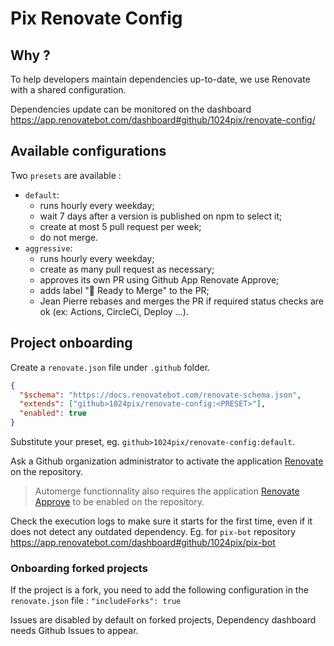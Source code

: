 # Pix Renovate Config

## Why ?

To help developers maintain dependencies up-to-date, we use Renovate with a shared configuration.

Dependencies update can be monitored on the dashboard
https://app.renovatebot.com/dashboard#github/1024pix/renovate-config/

## Available configurations

Two `presets` are available :

- `default`:
  - runs hourly every weekday;
  - wait 7 days after a version is published on npm to select it;
  - create at most 5 pull request per week;
  - do not merge.
- `aggressive`:
  - runs hourly every weekday;
  - create as many pull request as necessary;
  - approves its own PR using Github App Renovate Approve;
  - adds label ":rocket: Ready to Merge" to the PR;
  - Jean Pierre rebases and merges the PR if required status checks are ok (ex: Actions, CircleCi, Deploy ...).

## Project onboarding

Create a `renovate.json` file under `.github` folder.

```json
{
  "$schema": "https://docs.renovatebot.com/renovate-schema.json",
  "extends": ["github>1024pix/renovate-config:<PRESET>"],
  "enabled": true
}
```

Substitute your preset, eg. `github>1024pix/renovate-config:default`.

Ask a Github organization administrator to activate the application [Renovate][renovate] on the repository.

> Automerge functionnality also requires the application [Renovate Approve][renovate-approve] to be enabled on the repository.

Check the execution logs to make sure it starts for the first time, even if it does not detect any outdated dependency.
Eg. for `pix-bot` repository https://app.renovatebot.com/dashboard#github/1024pix/pix-bot

### Onboarding forked projects

If the project is a fork, you need to add the following configuration in the `renovate.json` file : `"includeForks": true`

Issues are disabled by default on forked projects, Dependency dashboard needs Github Issues to appear.

[renovate]: https://github.com/apps/renovate/installations/new
[renovate-approve]: https://github.com/apps/renovate-approve/installations/new
